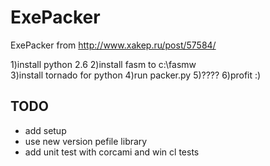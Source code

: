 ExePacker
=========

ExePacker
from http://www.xakep.ru/post/57584/

1)install python 2.6
2)install fasm to c:\fasmw\
3)install tornado for python
4)run packer.py
5)????
6)profit :)

## TODO
* add setup
* use new version pefile library
* add unit test with corcami and win cl tests
